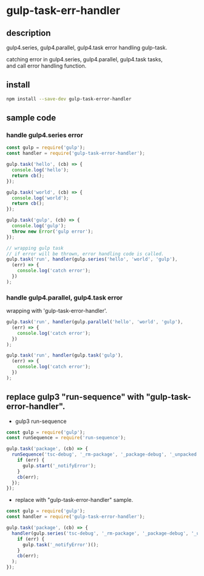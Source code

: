 # gulp-task-err-handler

## description
gulp4.series, gulp4.parallel, gulp4.task error handling gulp-task.  
  
catching error in gulp4.series, gulp4.parallel, gulp4.task tasks,  
and call error handling function.  

## install
```sh
npm install --save-dev gulp-task-error-handler
```

## sample code
### handle gulp4.series error
```javascript
const gulp = require('gulp');
const handler = require('gulp-task-error-handler');

gulp.task('hello', (cb) => {
  console.log('hello');
  return cb();
});

gulp.task('world', (cb) => {
  console.log('world');
  return cb();
});

gulp.task('gulp', (cb) => {
  console.log('gulp');
  throw new Error('gulp error');
});

// wrapping gulp task
// if error will be thrown, error handling code is called.
gulp.task('run', handler(gulp.series('hello', 'world', 'gulp'),
  (err) => {
    console.log('catch error');
  })
);
```

### handle gulp4.parallel, gulp4.task error
wrapping with 'gulp-task-error-handler'.

```javascript
gulp.task('run', handler(gulp.parallel('hello', 'world', 'gulp'),
  (err) => {
    console.log('catch error');
  })
);
```

```javascript
gulp.task('run', handler(gulp.task('gulp'),
  (err) => {
    console.log('catch error');
  })
);
```

## replace gulp3 "run-sequence" with "gulp-task-error-handler".
- gulp3 run-sequence
```javascript
const gulp = require('gulp');
const runSequence = require('run-sequence');

gulp.task('package', (cb) => {
  runSequence('tsc-debug', '_rm-package', '_package-debug', '_unpacked', '_notify', '_kill', (err) => {
    if (err) {
      gulp.start('_notifyError');
    }
    cb(err);
  });
});
```

- replace with "gulp-task-error-handler" sample.
```javascript
const gulp = require('gulp');
const handler = require('gulp-task-error-handler');

gulp.task('package', (cb) => {
  handler(gulp.series('tsc-debug', '_rm-package', '_package-debug', '_unpacked', '_notify', '_kill'), (err) => {
    if (err) {
      gulp.task('_notifyError')();
    }
    cb(err);
  );
});
```


